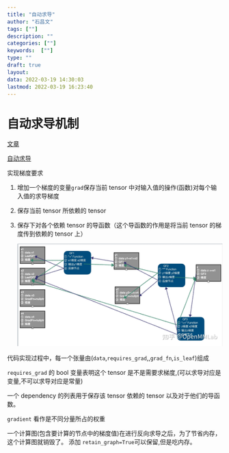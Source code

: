 ```yaml
---
title: "自动求导"
author: "石昌文"
tags: [""]
description: ""
categories: [""]
keywords:  [""]
type: ""
draft: true
layout: 
data: 2022-03-19 14:30:03
lastmod: 2022-03-19 16:23:40
---
```


# 自动求导机制

[文章](https://www.zhihu.com/question/54554389)

[自动求导](https://zhuanlan.zhihu.com/p/347385418)

实现梯度要求

1. 增加一个梯度的变量`grad`保存当前 tensor 中对输入值的操作(函数)对每个输入值的求导梯度

2. 保存当前 tensor 所依赖的 tensor

3. 保存下对各个依赖 tensor 的导函数（这个导函数的作用是将当前 tensor 的梯度传到依赖的 tensor 上）

	![preview](自动求导.assets/v2-cd19da4a8f97bd970ea18dee14eb3659_r.jpg)

代码实现过程中，每一个张量由(`data`,`requires_grad`,,`grad_fn`,`is_leaf`)组成

`requires_grad` 的 bool 变量表明这个 tensor 是不是需要求梯度,(可以求导对应是变量,不可以求导对应是常量)

一个 dependency 的列表用于保存该 tensor 依赖的 tensor 以及对于他们的导函数。

`gradient` 看作是不同分量所占的权重

一个计算图(包含要计算的节点中的梯度值)在进行反向求导之后，为了节省内存，这个计算图就销毁了。 添加 `retain_graph=True`可以保留,但是吃内存。

##
